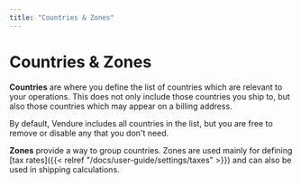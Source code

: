 ```yaml
---
title: "Countries & Zones"
---
```


# Countries & Zones

**Countries** are where you define the list of countries which are relevant to your operations. This does not only include those countries you ship to, but also those countries which may appear on a billing address.

By default, Vendure includes all countries in the list, but you are free to remove or disable any that you don't need.

**Zones** provide a way to group countries. Zones are used mainly for defining [tax rates]({{< relref "/docs/user-guide/settings/taxes" >}}) and can also be used in shipping calculations.


